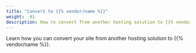 ```yaml
---
title: "Convert to {{% vendor/name %}}"
weight: -91
description: How to convert from another hosting solution to {{% vendor/name %}}.
---
```


Learn how you can convert your site from another hosting solution to {{% vendor/name %}}.
